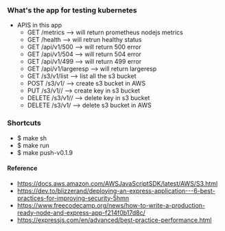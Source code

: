 ### What's the app for testing kubernetes
- APIS in this app
  - GET /metrics  --> will return prometheus nodejs metrics
  - GET /health --> will retrun healthy status
  - GET /api/v1/500 --> will return 500 error
  - GET /api/v1/504 --> will return 504 error
  - GET /api/v1/499 --> will return 499 error
  - GET /api/v1/largeresp --> will return largeresp
  - GET /s3/v1/list --> list all the s3 bucket
  - POST /s3/v1/<bucket> --> create s3 bucket in AWS
  - PUT /s3/v1/<bucket>/<key> --> create key in s3 bucket
  - DELETE /s3/v1/<bucket>/<key> --> delete key in s3 bucket
  - DELETE /s3/v1/<bucket> --> delete s3 bucket in AWS

### Shortcuts
- $ make sh
- $ make run
- $ make push-v0.1.9

#### Reference
- https://docs.aws.amazon.com/AWSJavaScriptSDK/latest/AWS/S3.html
- https://dev.to/blizzerand/deploying-an-express-application---6-best-practices-for-improving-security-5hmn
- https://www.freecodecamp.org/news/how-to-write-a-production-ready-node-and-express-app-f214f0b17d8c/
- https://expressjs.com/en/advanced/best-practice-performance.html
